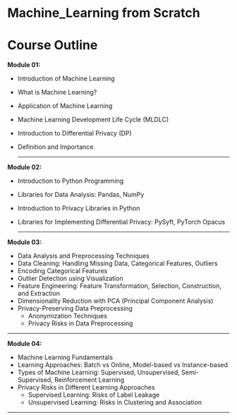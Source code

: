 # Machine_Learning from Scratch

# Course Outline

**Module 01:**
- Introduction of Machine Learning
- What is Machine Learning?
- Application of Machine Learning
- Machine Learning Development Life Cycle (MLDLC)
- Introduction to Differential Privacy (DP)
- Definition and Importance.

  ---

**Module 02:**

- Introduction to Python Programming
- Libraries for Data Analysis: Pandas, NumPy
- Introduction to Privacy Libraries in Python
- Libraries for Implementing Differential Privacy: PySyft, PyTorch Opacus

  ---

**Module 03:**

- Data Analysis and Preprocessing Techniques
- Data Cleaning: Handling Missing Data, Categorical Features, Outliers
- Encoding Categorical Features
- Outlier Detection using Visualization
- Feature Engineering: Feature Transformation, Selection, Construction, and Extraction
- Dimensionality Reduction with PCA (Principal Component Analysis)
- Privacy-Preserving Data Preprocessing
    - Anonymization Techniques
   - Privacy Risks in Data Preprocessing
 
---

**Module 04:**

- Machine Learning Fundamentals
- Learning Approaches: Batch vs Online, Model-based vs Instance-based
- Types of Machine Learning: Supervised, Unsupervised, Semi-Supervised, Reinforcement Learning
- Privacy Risks in Different Learning Approaches
    - Supervised Learning: Risks of Label Leakage
    - Unsupervised Learning: Risks in Clustering and Association

---



















